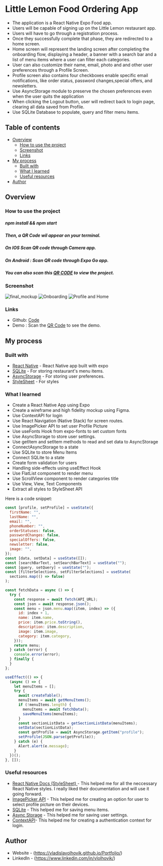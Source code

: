 # Little Lemon Food Ordering App

- The application is a React Native Expo Food app.
- Users will be capable of signing up on the Little Lemon restaurant app.
- Users will have to go through a registration process.
- Once they successfully complete that phase, they are redirected to a home screen.
- Home screen will represent the landing screen after completing the onboarding flow, displaying a header, a banner with a search bar and a list of menu items where a user can filter each categories.
- User can also customize their name, email, photo and and other user preferences through a Profile Screen.
- Profile screen also contains four checkboxes enable specific email notifications, like order status, password changes,special offers, and newsletters.
- Use AsyncStorage module to preserve the chosen preferences even when the user quits the application
- When clicking the Logout button, user will redirect back to login page, clearing all data saved from Profile.
- Use SQLite Database to populate, query and filter menu items.

## Table of contents

- [Overview](#overview)
  - [How to use the project](#how-to-use-the-project)
  - [Screenshot](#screenshot)
  - [Links](#links)
- [My process](#my-process)
  - [Built with](#built-with)
  - [What I learned](#what-i-learned)
  - [Useful resources](#useful-resources)
- [Author](#author)

## Overview

### How to use the project

##### npm install && npm start
##### Then, a QR Code wil appear on your terminal.
##### On IOS Scan QR code through Camera app.
##### On Android : Scan QR code through Expo Go app.

##### You can also scan this [QR CODE](https://expo.dev/@marventures/little-lemon-app) to view the project. 

### Screenshot
![final_mockup](https://user-images.githubusercontent.com/108392678/217717918-a6f83c94-c1ab-4796-903e-388b9a67cdd9.jpg)
![Onboarding](https://user-images.githubusercontent.com/108392678/217715066-19026169-ab51-450e-b21c-cc925940d03e.jpg)
![Profile and Home](https://user-images.githubusercontent.com/108392678/217715079-d66eb960-f5cf-4cdf-8f33-b45b320fca7e.jpg)

### Links

- Github: [Code](https://github.com/marventures/little-lemon-app)
- Demo : Scan the [QR Code](https://expo.dev/@marventures/little-lemon-app) to see the demo.

## My process

### Built with

- [React Native](https://reactnative.dev/docs/environment-setup) - React Native app built with expo
- [SQLite](https://docs.expo.dev/versions/latest/sdk/sqlite/) - For storing restaurant's menu items.
- [AsyncStorage](https://react-native-async-storage.github.io/async-storage/docs/api/) - For storing user preferences.
- [StyleSheet](https://reactnative.dev/docs/stylesheet) - For styles

### What I learned

- Create a React Native App using Expo
- Create a wireframe and high fidelity mockup using Figma.
- Use ContextAPI for login
- Use React Navigation (Native Stack) for screen routes.
- Use ImagePicker API to set user Profile Picture
- Use useFonts Hook from expo-fonts to set custom fonts
- Use AsyncStorage to store user settings.
- Use getItem and setItem methods to read and set data to AsyncStorage
- ConnectAsyncStorage to a state
- Use SQLite to store Menu Items
- Connect SQLite to a state
- Create form validation for users
- Handling side-effects using useEffect Hook
- Use FlatList component to render menu
- Use ScrollView component to render categories title
- Use View, View, Text Components
- Extract all styles to StyleSheet API

Here is a code snippet:

```jsx
const [profile, setProfile] = useState({
  firstName: "",
  lastName: "",
  email: "",
  phoneNumber: "",
  orderStatuses: false,
  passwordChanges: false,
  specialOffers: false,
  newsletter: false,
  image: "",
});
const [data, setData] = useState([]);
const [searchBarText, setSearchBarText] = useState("");
const [query, setQuery] = useState("");
const [filterSelections, setFilterSelections] = useState(
  sections.map(() => false)
);

const fetchData = async () => {
  try {
    const response = await fetch(API_URL);
    const json = await response.json();
    const menu = json.menu.map((item, index) => ({
      id: index + 1,
      name: item.name,
      price: item.price.toString(),
      description: item.description,
      image: item.image,
      category: item.category,
    }));
    return menu;
  } catch (error) {
    console.error(error);
  } finally {
  }
};

useEffect(() => {
  (async () => {
    let menuItems = [];
    try {
      await createTable();
      menuItems = await getMenuItems();
      if (!menuItems.length) {
        menuItems = await fetchData();
        saveMenuItems(menuItems);
      }
      const sectionListData = getSectionListData(menuItems);
      setData(sectionListData);
      const getProfile = await AsyncStorage.getItem("profile");
      setProfile(JSON.parse(getProfile));
    } catch (e) {
      Alert.alert(e.message);
    }
  })();
}, []);
```

### Useful resources

- [React Native Docs (StyleSheet) ](https://reactnative.dev/docs/stylesheet) - This helped me for all the neccessary React Native styles. I really liked their documentation and will use it going forward.
- [ImagePicker API](https://docs.expo.dev/versions/latest/sdk/imagepicker/) - This helped me for creating an option for user to select profile picture on their devices.
- [SQLite](https://docs.expo.dev/versions/latest/sdk/sqlite/) - This helped me for saving menu items.
- [Async Storage](https://react-native-async-storage.github.io/async-storage/docs/api/) - This helped me for saving user settings.
- [ContextAPI](https://beta.reactjs.org/reference/react/createContext)- This helped me for creating a authentication context for login.

## Author

- Website - (https://vladislavolhovik.github.io/Portfolio/)
- LinkedIn - (https://www.linkedin.com/in/vlolhovik/)
